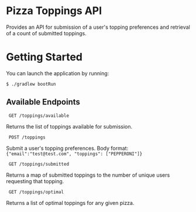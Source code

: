 # Pizza Toppings API
Provides an API for submission of a user's topping preferences and retrieval of a count of submitted toppings.

# Getting Started

You can launch the application by running:

	$ ./gradlew bootRun

## Available Endpoints
     GET /toppings/available
Returns the list of toppings available for submission.

     POST /toppings
Submit a user's topping preferences.
Body format: `
{"email":"test@test.com", "toppings": ["PEPPERONI"]}
`

     GET /toppings/submitted
Returns a map of submitted toppings to the number of unique users requesting that topping.

     GET /toppings/optimal
Returns a list of optimal toppings for any given pizza.

